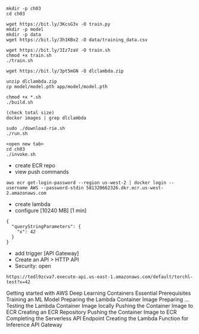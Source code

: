 ```
mkdir -p ch03
cd ch03
```

```
wget https://bit.ly/3KcsG3v -O train.py
mkdir -p model
mkdir -p data
wget https://bit.ly/3h1KBx2 -O data/training_data.csv
```

```
wget https://bit.ly/3Iz7zaV -O train.sh
chmod +x train.sh
./train.sh
```

```
wget https://bit.ly/3pt5mGN -O dlclambda.zip

unzip dlclambda.zip
cp model/model.pth app/model/model.pth

chmod +x *.sh
./build.sh

(check total size)
docker images | grep dlclambda

sudo ./download-rie.sh
./run.sh

<open new tab>
cd ch03
./invoke.sh
```

- create ECR repo
- view push commands

```
aws ecr get-login-password --region us-west-2 | docker login --username AWS --password-stdin 581320662326.dkr.ecr.us-west-2.amazonaws.com
```

- create lambda
- configure [10240 MB] [1 min]

```
{
  "queryStringParameters": {
    "x": 42
  }
}
```

- add trigger [API Gateway]
- Create an API > HTTP API
- Security: open

```
https://tedl9zcva7.execute-api.us-east-1.amazonaws.com/default/torchl-test?x=42
```


Getting started with AWS Deep Learning Containers
Essential Prerequisites
Training an ML Model
Preparing the Lambda Container Image
    Preparing ...
    Testing the Lambda Container Image locally
Pushing the Container Image to ECR
    Creating an ECR Repository
    Pushing the Container Image to ECR
Completing the Serverless API Endpoint
    Creating the Lambda Function for Inference
    API Gateway